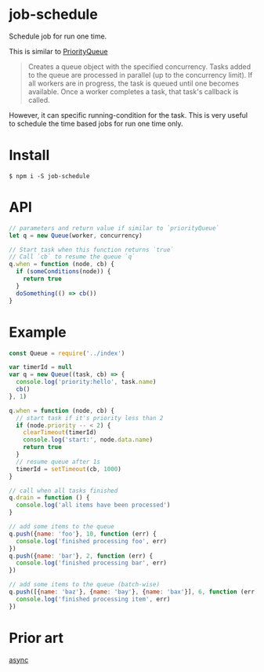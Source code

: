 # job-schedule
Schedule job for run one time.

This is similar to [PriorityQueue](https://caolan.github.io/async/docs.html#priorityQueue)
> Creates a queue object with the specified concurrency. Tasks added to the queue are processed in parallel (up to the concurrency limit). If all workers are in progress, the task is queued until one becomes available. Once a worker completes a task, that task's callback is called.

However, it can specific running-condition for the task. This is very useful to schedule the time based jobs for run one time only.

# Install
```shell
$ npm i -S job-schedule
```

# API
```javascript
// parameters and return value if similar to `priorityQueue`
let q = new Queue(worker, concurrency)

// Start task when this function returns `true`
// Call `cb` to resume the queue `q`
q.when = function (node, cb) {
  if (someConditions(node)) {
    return true
  }
  doSomething(() => cb())
}
```

# Example
```javascript
const Queue = require('../index')

var timerId = null
var q = new Queue((task, cb) => {
  console.log('priority:hello', task.name)
  cb()
}, 1)

q.when = function (node, cb) {
  // start task if it's priority less than 2
  if (node.priority -- < 2) {
    clearTimeout(timerId)
    console.log('start:', node.data.name)
    return true
  }
  // resume queue after 1s
  timerId = setTimeout(cb, 1000)
}

// call when all tasks finished
q.drain = function () {
  console.log('all items have been processed')
}

// add some items to the queue
q.push({name: 'foo'}, 10, function (err) {
  console.log('finished processing foo', err)
})
q.push({name: 'bar'}, 2, function (err) {
  console.log('finished processing bar', err)
})

// add some items to the queue (batch-wise)
q.push([{name: 'baz'}, {name: 'bay'}, {name: 'bax'}], 6, function (err) {
  console.log('finished processing item', err)
})
```

# Prior art
[async](https://github.com/caolan/async)

